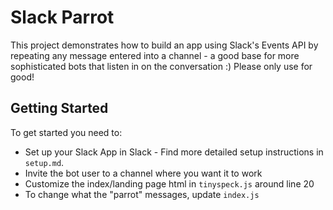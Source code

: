 # Slack Parrot
This project demonstrates how to build an app using Slack's Events API by repeating any message entered into a channel - a good base for more sophisticated bots that listen in on the conversation :) Please only use for good!


## Getting Started
To get started you need to:
- Set up your Slack App in Slack - Find more detailed setup instructions in `setup.md`.
- Invite the bot user to a channel where you want it to work
- Customize the index/landing page html in `tinyspeck.js` around line 20
- To change what the "parrot" messages, update `index.js`